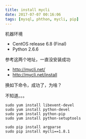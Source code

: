 ```yaml
---
title: install mycli
date: 2017-07-07 00:16:06
tags: [mysql, phthon, mycli, pip]
---
```



机器环境

* CentOS release 6.8 (Final)
* Python 2.6.6


<!--more-->

参考这两个地址，一直没安装成功

* <http://mycli.net/>
* <http://mycli.net/install>


换如下命令，成功了，为啥？

不知道。。。

```
sudo yum install libevent-devel
sudo yum install python-devel
sudo yum install python-pip 
sudo yum install python-setuptools

sudo pip install argparse
sudo pip install mycli==1.8.1
```
